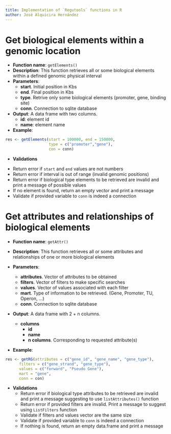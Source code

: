 ```yaml
---
title: Implementation of `Regutools` functions in R
author: José Alquicira Hernández
---
```


# Get biological elements within a genomic location

- **Function name**: `getElements()`
- **Description**: This function retrieves all or some biological elements within a defined genomic physical interval
- **Parameters**:
  + **start**. Initial position in Kbs 
  + **end**. Final position in Kbs
  + **type**. Retrive only some biological elements (promoter, gene, binding site)
  + **conn**. Connection to sqlite database
- **Output**: A data frame with two columns.
  + **id**: element id
  + **name**: element name
- **Example**:

```r
res <- getElements(start = 100000, end = 150000, 
                   type = c("promoter","gene"), 
                   con = conn)
```
- **Validations**
 + Return error if `start` and `end` values are not numbers
 + Return error if interval is out of range (invalid genomic positions)
 + Return error if biological type elements to be retrieved are invalid and print a message of possible values
 + If no element is found, return an empty vector and print a message
 + Validate if provided variable to `conn` is indeed a connection


# Get attributes and relationships of biological elements

- **Function name**: `getAttr()`
- **Description**: This function retrieves all or some attributes and relationships of one or more biological elements
- **Parameters**:
  + **attributes**. Vector of attributes to be obtained
  + **filters**. Vector of filters to make specific searches
  + **values**. Vector of values associated with each filter
  + **mart**. Type of information to be retrieved. (Gene, Promoter, TU, Operon, ...) 
  + **conn**. Connection to sqlite database

- **Output**: A data frame with 2 + n columns.
  + **columns**
      + **id**
      + **name**
      + **n columns**. Corresponding to requested attribute(s)
- **Example**:

```r
res <- getRG(attributes = c("gene_id", "gene_name", "gene_type"), 
      filters = c("gene_strand", "gene_type"),
      values = c("forward", "Pseudo Gene"), 
      mart = "gene",
      conn = con)
```
- **Validations**
  + Return error if biological type attributes to be retrieved are invalid and print a message suggesting to use `listAttributes()` function
  + Return error if provided filters are invalid. Print a message to suggest using `ListFilters` function
  + Validate if filters and values vector are the same size
  + Validate if provided variable to `conn` is indeed a connection
  + If nothing is found, return an empty data.frame and print a message

  
